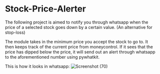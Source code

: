 # Stock-Price-Alerter
The following project is aimed to notify you through whatsapp when the price of a selected stock goes down by a certain value. (An alternative for stop-loss)

The module takes in the minimum price you accept the stock to go to. It then keeps track of the current price from moneycontrol. If it sees that the price has dipped below the price, it will send out an alert through whatsapp to the aforementioned number using pywhatkit.

This is how it looks in whatsapp:
![Screenshot (70)](https://user-images.githubusercontent.com/47060152/135429579-2d89fbef-33b9-45df-92a7-17d0787337b1.png)
